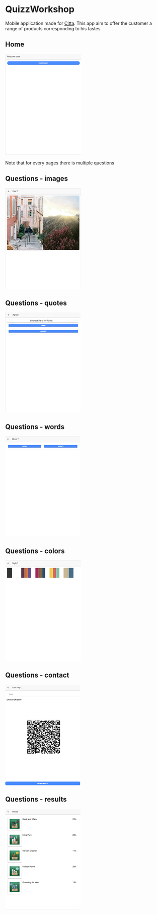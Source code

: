 # QuizzWorkshop

Mobile application made for [Citta](https://www.cittadesign.com/).
This app aim to offer the customer a range of products corresponding to his tastes

## Home

![Alt text](screenshots/1.png?raw=true " Home ")

Note that for every pages there is multiple questions

## Questions - images

![Alt text](screenshots/2.png?raw=true " images ")

## Questions - quotes

![Alt text](screenshots/3.png?raw=true " quotes ")

## Questions - words

![Alt text](screenshots/4.png?raw=true " words ")

## Questions - colors

![Alt text](screenshots/5.png?raw=true " colors ")

## Questions - contact

![Alt text](screenshots/6.png?raw=true " contact ")

## Questions - results

![Alt text](screenshots/7.png?raw=true " results ")


